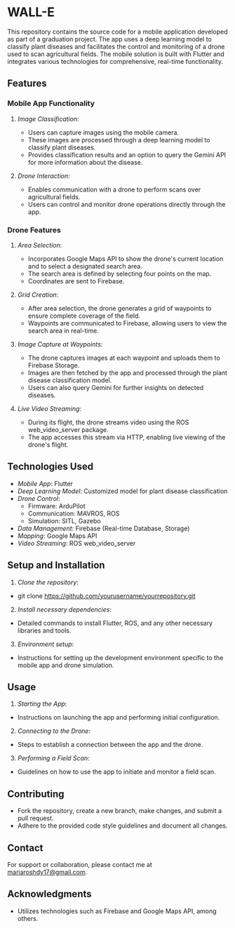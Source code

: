 # WALL-E

This repository contains the source code for a mobile application developed as part of a graduation project. The app uses a deep learning model to classify plant diseases and facilitates the control and monitoring of a drone used to scan agricultural fields. The mobile solution is built with Flutter and integrates various technologies for comprehensive, real-time functionality.

## Features

### Mobile App Functionality

1. *Image Classification*:
   - Users can capture images using the mobile camera.
   - These images are processed through a deep learning model to classify plant diseases.
   - Provides classification results and an option to query the Gemini API for more information about the disease.

2. *Drone Interaction*:
   - Enables communication with a drone to perform scans over agricultural fields.
   - Users can control and monitor drone operations directly through the app.

### Drone Features

1. *Area Selection*:
   - Incorporates Google Maps API to show the drone's current location and to select a designated search area.
   - The search area is defined by selecting four points on the map.
   - Coordinates are sent to Firebase.

2. *Grid Creation*:
   - After area selection, the drone generates a grid of waypoints to ensure complete coverage of the field.
   - Waypoints are communicated to Firebase, allowing users to view the search area in real-time.

3. *Image Capture at Waypoints*:
   - The drone captures images at each waypoint and uploads them to Firebase Storage.
   - Images are then fetched by the app and processed through the plant disease classification model.
   - Users can also query Gemini for further insights on detected diseases.

4. *Live Video Streaming*:
   - During its flight, the drone streams video using the ROS web_video_server package.
   - The app accesses this stream via HTTP, enabling live viewing of the drone's flight.

## Technologies Used

- *Mobile App*: Flutter
- *Deep Learning Model*: Customized model for plant disease classification
- *Drone Control*:
  - Firmware: ArduPilot
  - Communication: MAVROS, ROS
  - Simulation: SITL, Gazebo
- *Data Management*: Firebase (Real-time Database, Storage)
- *Mapping*: Google Maps API
- *Video Streaming*: ROS web_video_server

## Setup and Installation

1. *Clone the repository*:
- git clone https://github.com/yourusername/yourrepository.git
2. *Install necessary dependencies*:
- Detailed commands to install Flutter, ROS, and any other necessary libraries and tools.
3. *Environment setup*:
- Instructions for setting up the development environment specific to the mobile app and drone simulation.

## Usage

1. *Starting the App*:
- Instructions on launching the app and performing initial configuration.
2. *Connecting to the Drone*:
- Steps to establish a connection between the app and the drone.
3. *Performing a Field Scan*:
- Guidelines on how to use the app to initiate and monitor a field scan.

## Contributing

- Fork the repository, create a new branch, make changes, and submit a pull request.
- Adhere to the provided code style guidelines and document all changes.

## Contact

For support or collaboration, please contact me at [mariaroshdy17@gmail.com](mariaroshdy17@gmail.com).

## Acknowledgments
- Utilizes technologies such as Firebase and Google Maps API, among others.
